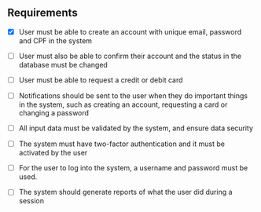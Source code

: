 ## Requirements

- [x] User must be able to create an account with unique email, password and CPF in the system

- [ ] User must also be able to confirm their account and the status in the database must be changed

- [ ] User must be able to request a credit or debit card

- [ ] Notifications should be sent to the user when they do important things in the system, such as creating an account, requesting a card or changing a password

- [ ] All input data must be validated by the system, and ensure data security

- [ ] The system must have two-factor authentication and it must be activated by the user

- [ ] For the user to log into the system, a username and password must be used.

- [ ] The system should generate reports of what the user did during a session
